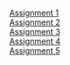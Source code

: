 <a href="1/JS1.html">Assignment 1</a><br>
<a href="2/JS2.html">Assignment 2</a><br>
<a href="3/JS3.html">Assignment 3</a><br>
<a href="3/JS4.html">Assignment 4</a><br>
<a href="4/JS5.html">Assignment 5</a>